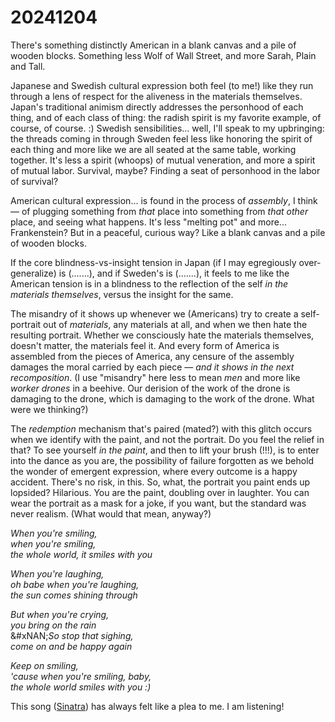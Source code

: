 # 20241204

There's something distinctly American in a blank canvas and a pile of wooden blocks. Something less Wolf of Wall Street, and more Sarah, Plain and Tall.

Japanese and Swedish cultural expression both feel (to me!) like they run through a lens of respect for the aliveness in the materials themselves. Japan's traditional animism directly addresses the personhood of each thing, and of each class of thing: the radish spirit is my favorite example, of course, of course. :) Swedish sensibilities... well, I'll speak to my upbringing: the threads coming in through Sweden feel less like honoring the spirit of each thing and more like we are all seated at the same table, working together. It's less a spirit (whoops) of mutual veneration, and more a spirit of mutual labor. Survival, maybe? Finding a seat of personhood in the labor of survival?

American cultural expression... is found in the process of _assembly_, I think — of plugging something from _that_ place into something from _that other_ place, and seeing what happens. It's less "melting pot" and more... Frankenstein? But in a peaceful, curious way? Like a blank canvas and a pile of wooden blocks.

If the core blindness-vs-insight tension in Japan (if I may egregiously over-generalize) is (.......), and if Sweden's is (.......), it feels to me like the American tension is in a blindness to the reflection of the self _in the materials themselves_, versus the insight for the same.

The misandry of it shows up whenever we (Americans) try to create a self-portrait out of _materials_, any materials at all, and when we then hate the resulting portrait. Whether we consciously hate the materials themselves, doesn't matter, the materials feel it. And every form of America is assembled from the pieces of America, any censure of the assembly damages the moral carried by each piece — _and it shows in the next recomposition_. (I use "misandry" here less to mean _men_ and more like _worker drones_ in a beehive. Our derision of the work of the drone is damaging to the drone, which is damaging to the work of the drone. What were we thinking?)

The _redemption_ mechanism that's paired (mated?) with this glitch occurs when we identify with the paint, and not the portrait. Do you feel the relief in that? To see yourself _in the paint_, and then to lift your brush (!!!), is to enter into the dance as you are, the possibility of failure forgotten as we behold the wonder of emergent expression, where every outcome is a happy accident. There's no risk, in this. So, what, the portrait you paint ends up lopsided? Hilarious. You are the paint, doubling over in laughter. You can wear the portrait as a mask for a joke, if you want, but the standard was never realism. (What would that mean, anyway?)

_When you're smiling,_\
&#x20; _when you're smiling,_\
&#x20;   _the whole world, it smiles with you_

_When you're laughing,_\
&#x20; _oh babe when you're laughing,_\
&#x20;   _the sun comes shining through_

_But when you're crying,_\
&#x20; _you bring on the rain_\
&#xNAN;_&#x53;o stop that sighing,_\
&#x20; _come on and be happy again_

_Keep on smiling,_\
&#x20; _'cause when you're smiling, baby,_\
&#x20;   _the whole world smiles with you :)_

This song ([Sinatra](https://www.youtube.com/watch?v=9Lh_BbEdzdY)) has always felt like a plea to me. I am listening!
